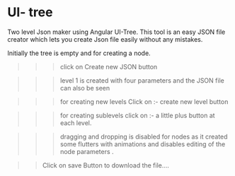 # UI- tree
Two level Json maker using Angular UI-Tree.
This tool is an easy JSON file creator which lets you create Json file easily without any mistakes.

Initially the tree is empty and for creating a node.
>>> click on Create new JSON button

>>>  level 1 is created with four parameters and the JSON file can also be seen 

>>> for creating new levels Click on :- create new level button

>>> for creating sublevels click on :- a little plus button at each level.

>>> dragging and dropping is disabled for nodes as it created some flutters with animations and disables editing of the node parameters . 

>> Click on save Button to download the file....



